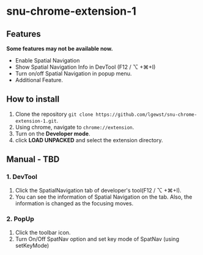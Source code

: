 # snu-chrome-extension-1

## Features

**Some features may not be available now.**

 - Enable Spatial Navigation
 - Show Spatial Navigation Info in DevTool (F12 / ⌥ +⌘+I)
 - Turn on/off Spatial Navigation in popup menu.
 - Additional Feature.

## How to install

 1. Clone the repository `git clone https://github.com/lgewst/snu-chrome-extension-1.git`.
 2. Using chrome, navigate to `chrome://extension`.
 3. Turn on the **Developer mode**.
 4. click **LOAD UNPACKED** and select the extension directory.

## Manual - TBD

### 1. DevTool
 1. Click the SpatialNavigation tab of developer's tool(F12 / ⌥ +⌘+I).
 2. You can see the information of Spatial Navigation on the tab. Also, the information is changed as the focusing moves.

### 2. PopUp 

 1. Click the toolbar icon.
 2. Turn On/Off SpatNav option and set key mode of SpatNav (using setKeyMode)
 